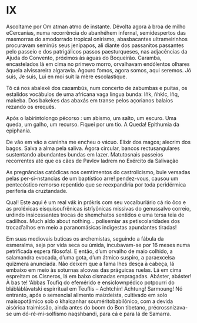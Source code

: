 # IX

Ascoltame por Om atman atmo de instante. Dêvolta agora à broa de milho eCercanias, numa recorrência do abanhéhem infernal, semidespertos das masmorras do amodorrado tropical onirismo, abasbacantes ultrameirinhos procuravam seminús seus jenipapos, ali diante dos passanitos passantes pelo passeio e dos patrigálicos passos paesturqueses, nas adjacências da Ajuda do Convento, próximos às águas do Boqueirão. Caramba, encastelados lá em cima no primevo morro, orvalhavam endólentos olhares àquela alvissareira algaravia. Agouro fomos, agora somos, aqui seremos. Jó suis, Je suis, Lui en moi suit la mère escolastique.

Tô cá nos abalexé dos caxambús, num concerto de zabumbas e puitas, os estalidos vocábulos de uma africana vaga lingua bunda: lñk, ñhklc, lñq, makeba. Dos bakekes das abaxás em transe pelos açorianos balaios rezando os erequês.

Após o labirintolongo pécorso : um abismo, um salto, um escuro. Uma queda, um galho, um recurso. Fiquei por um tio. A Queda! Epithumia da epiphania.

De vão em vão a caninha me encheu o vácuo. Elixir dos magos; alecrim dos bagos. Salva a alma pela saliva. Ágora circular, bancos rectusangulares sustentando abundantes bundas em lazer. Matutosnais passeios recorrentes até que os cães de Pavlov ladrem no Exército da Salivação

As pregnâncias catódicas nos cemtimentos do castrolicismo, bule versadas pelas per-si-nstancias de um baptístico arre! pendez-vous, causou um pentecóstico remorso repentido que se reexpandiria por toda peridérmica periferia da cruztandade.

Qual! Este aqui é um real vák in prókris com seu vocalburlário cá rio ôco e as proléxicas eisquisoufrênicas istrîyônicas missivas do genussalvo correio, urdindo insicessantes trocas de shemchatos sentidos e uma tersa teia de cadilhos. Much aldo about nothing… polisemiar as petiscolaridades dos trocad’alhos em meio a paranomásicas indigestas apundantes tiradas!

Em suas mediovais buticas os archemistas, seguindo a fábula da esmeralma, seja por vida seca ou úmida, incubavam-se por 16 meses numa petrificada espera filosofal. E então, d’um orvalho de maio colhido, a salamandra evocada, d’uma gota, d’um átmico suspiro, a paraexcelsa quizmera anunciada. Não deixem que a fama lhes desça à cabeça, lá embaixo em meio às soturnas alcovas das práguicas ruelas. Lá em cima espreitam os Cisneros, lá em baixo cismadas empragadas. Abáster, abáster! À bas te! ‘Abbas Toufiq do efemérido e ensiclownpédico potpourri do blábláblávatski espirritual em Teuflis – Achtchin! Achtung! Sarmoung! Nó entranto, após o semencial alimento maizdeista, cultivado em solo maisopotâmico sob o khalqanhar souméritobabilônico, com a devida aisórica traimissão, ainda antes do boom do Bon tibetano, précrossnizava-se um dó-ré-mi-solfismo naqshbandi, para cá e para lá de Samarra.